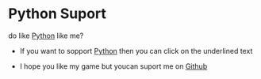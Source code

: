 # Python Suport

do like [Python](https://www.python.org/) like me?
 

- If you want to sopport [Python](./main.py) then you can click on the underlined text

- I hope you like my game but youcan suport me on [Github](https://github.com/Aaron2012p)

